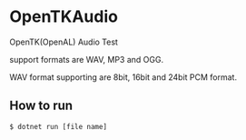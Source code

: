 # OpenTKAudio
OpenTK(OpenAL) Audio Test

support formats are WAV, MP3 and OGG.

WAV format supporting are 8bit, 16bit and 24bit PCM format.

##  How to run

```
$ dotnet run [file name]
```
